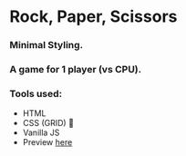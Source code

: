 # Rock, Paper, Scissors
### Minimal Styling.
### A game for 1 player (vs CPU).

### Tools used: 

* HTML
* CSS (GRID) :black_square_button:
* Vanilla JS
* Preview [here](https://casualc0der.github.io/rock-paper-scissors/)

